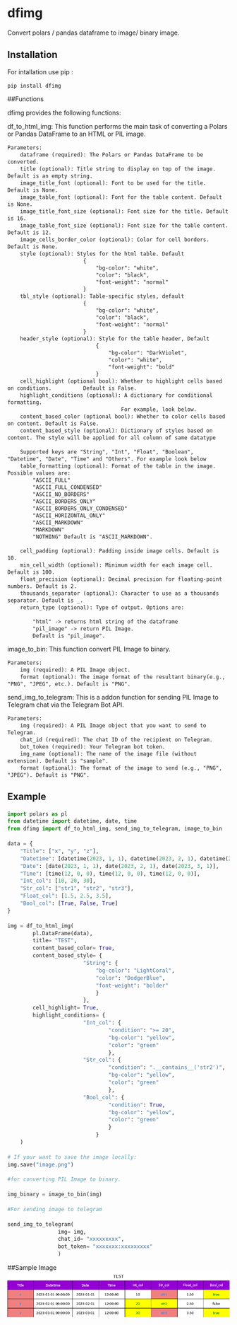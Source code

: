 # dfimg
Convert polars / pandas dataframe to image/ binary image. 

## Installation

For intallation use pip :

```shell
pip install dfimg
```

##Functions

dfimg provides the following functions:

df_to_html_img:
    This function performs the main task of converting a Polars or Pandas DataFrame to an HTML or PIL image.

    Parameters:
        dataframe (required): The Polars or Pandas DataFrame to be converted.
        title (optional): Title string to display on top of the image. Default is an empty string.
        image_title_font (optional): Font to be used for the title. Default is None.
        image_table_font (optional): Font for the table content. Default is None.
        image_title_font_size (optional): Font size for the title. Default is 16.
        image_table_font_size (optional): Font size for the table content. Default is 12.
        image_cells_border_color (optional): Color for cell borders. Default is None.
        style (optional): Styles for the html table. Default             
                            {
                                "bg-color": "white", 
                                "color": "black", 
                                "font-weight": "normal"
                            }
        tbl_style (optional): Table-specific styles, default 
                            {
                                "bg-color": "white", 
                                "color": "black", 
                                "font-weight": "normal"
                            }
        header_style (optional): Style for the table header, Default 
                                {
                                    "bg-color": "DarkViolet", 
                                    "color": "white", 
                                    "font-weight": "bold"
                                }
        cell_highlight (optional bool): Whether to highlight cells based on conditions.          Default is False.
        highlight_conditions (optional): A dictionary for conditional formatting. 
                                        For example, look below.
        content_based_color (optional bool): Whether to color cells based on content. Default is False.
        content_based_style (optional): Dictionary of styles based on content. The style will be applied for all column of same datatype 

        Supported keys are "String", "Int", "Float", "Boolean", "Datetime", "Date", "Time" and "Others". For example look below
        table_formatting (optional): Format of the table in the image. Possible values are:
            "ASCII_FULL"
            "ASCII_FULL_CONDENSED"
            "ASCII_NO_BORDERS"
            "ASCII_BORDERS_ONLY"
            "ASCII_BORDERS_ONLY_CONDENSED"
            "ASCII_HORIZONTAL_ONLY"
            "ASCII_MARKDOWN"
            "MARKDOWN"
            "NOTHING" Default is "ASCII_MARKDOWN".

        cell_padding (optional): Padding inside image cells. Default is 10.
        min_cell_width (optional): Minimum width for each image cell. Default is 100.
        float_precision (optional): Decimal precision for floating-point numbers. Default is 2.
        thousands_separator (optional): Character to use as a thousands separator. Default is _.
        return_type (optional): Type of output. Options are:

            "html" -> returns html string of the dataframe
            "pil_image" -> return PIL Image.
            Default is "pil_image".

image_to_bin:
    This function convert PIL Image to binary.

    Parameters:
        img (required): A PIL Image object.
        format (optional): The image format of the resultant binary(e.g., "PNG", "JPEG", etc.). Default is "PNG".
        
send_img_to_telegram:
    This is a addon function for sending PIL Image to Telegram chat via the Telegram Bot API.
    
    Parameters:
        img (required): A PIL Image object that you want to send to Telegram.
        chat_id (required): The chat ID of the recipient on Telegram.
        bot_token (required): Your Telegram bot token.
        img_name (optional): The name of the image file (without extension). Default is "sample".
        format (optional): The format of the image to send (e.g., "PNG", "JPEG"). Default is "PNG".

## Example

```python
import polars as pl
from datetime import datetime, date, time
from dfimg import df_to_html_img, send_img_to_telegram, image_to_bin

data = {
    "Title": ["x", "y", "z"],
    "Datetime": [datetime(2023, 1, 1), datetime(2023, 2, 1), datetime(2023, 3, 1)],
    "Date": [date(2023, 1, 1), date(2023, 2, 1), date(2023, 3, 1)],    
    "Time": [time(12, 0, 0), time(12, 0, 0), time(12, 0, 0)],
    "Int_col": [10, 20, 30],
    "Str_col": ["str1", "str2", "str3"],
    "Float_col": [1.5, 2.5, 3.5],
    "Bool_col": [True, False, True]
}

img = df_to_html_img(
        pl.DataFrame(data),
        title= "TEST",
        content_based_color= True,
        content_based_style= {
                        "String": {
                            "bg-color": "LightCoral", 
                            "color": "DodgerBlue", 
                            "font-weight": "bolder"
                            }
                        },
        cell_highlight= True,
        highlight_conditions= {
                        "Int_col": {
                                "condition": ">= 20", 
                                "bg-color": "yellow", 
                                "color": "green"
                                },
                        "Str_col": {
                                "condition": ".__contains__('str2')", 
                                "bg-color": "yellow", 
                                "color": "green"
                                },
                        "Bool_col": {
                                "condition": True, 
                                "bg-color": "yellow", 
                                "color": "green"
                                }
                            }
    )

# If your want to save the image locally:
img.save("image.png")

#for converting PIL Image to binary.

img_binary = image_to_bin(img)

#For sending image to telegram 

send_img_to_telegram(
                img= img, 
                chat_id= "xxxxxxxxx", 
                bot_token= "xxxxxxx:xxxxxxxxx"
                )


```

##Sample Image
![Example](img/image.png)
